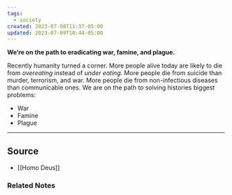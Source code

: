 ```yaml
---
tags:
  - society
created: 2023-07-08T11:37-05:00
updated: 2023-07-09T10:44-05:00
---
```

**We’re on the path to eradicating war, famine, and plague.**

Recently humanity turned a corner. More people alive today are likely to die from *overeating* instead of *under* *eating*. More people die from suicide than murder, terrorism, and war. More people die from non-infectious diseases than communicable ones. We are on the path to solving histories biggest problems:

- War
- Famine
- Plague

---

## Source
- [[Homo Deus]]

### Related Notes